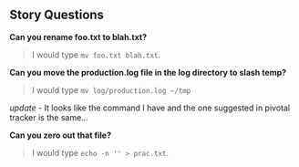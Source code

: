 ## Story Questions

**Can you rename foo.txt to blah.txt?**
> I would type `mv foo.txt blah.txt`.

**Can you move the production.log file in the log directory to slash temp?**
> I would type `mv log/production.log ~/tmp`

*update* - It looks like the command I
have and the one suggested in pivotal tracker is the same... 

**Can you zero out that file?**
> I would type `echo -n '' > prac.txt`.
